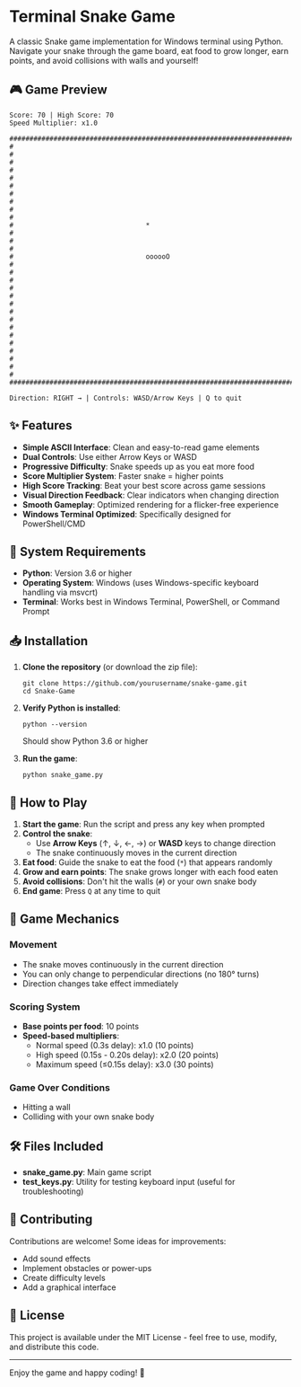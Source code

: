 # Terminal Snake Game

A classic Snake game implementation for Windows terminal using Python. Navigate your snake through the game board, eat food to grow longer, earn points, and avoid collisions with walls and yourself!

## 🎮 Game Preview

```
Score: 70 | High Score: 70
Speed Multiplier: x1.0

################################################################################
#                                                                              #
#                                                                              #
#                                                                              #
#                                                                              #
#                                                                              #
#                                 *                                            #
#                                                                              #
#                                 oooooO                                       #
#                                                                              #
#                                                                              #
#                                                                              #
#                                                                              #
#                                                                              #
#                                                                              #
#                                                                              #
################################################################################

Direction: RIGHT → | Controls: WASD/Arrow Keys | Q to quit
```

## ✨ Features

- **Simple ASCII Interface**: Clean and easy-to-read game elements
- **Dual Controls**: Use either Arrow Keys or WASD
- **Progressive Difficulty**: Snake speeds up as you eat more food
- **Score Multiplier System**: Faster snake = higher points
- **High Score Tracking**: Beat your best score across game sessions
- **Visual Direction Feedback**: Clear indicators when changing direction
- **Smooth Gameplay**: Optimized rendering for a flicker-free experience
- **Windows Terminal Optimized**: Specifically designed for PowerShell/CMD

## 🔧 System Requirements

- **Python**: Version 3.6 or higher
- **Operating System**: Windows (uses Windows-specific keyboard handling via msvcrt)
- **Terminal**: Works best in Windows Terminal, PowerShell, or Command Prompt

## 📥 Installation

1. **Clone the repository** (or download the zip file):
   ```
   git clone https://github.com/yourusername/snake-game.git
   cd Snake-Game
   ```

2. **Verify Python is installed**:
   ```
   python --version
   ```
   Should show Python 3.6 or higher

3. **Run the game**:
   ```
   python snake_game.py
   ```

## 🎯 How to Play

1. **Start the game**: Run the script and press any key when prompted
2. **Control the snake**:
   - Use **Arrow Keys** (↑, ↓, ←, →) or **WASD** keys to change direction
   - The snake continuously moves in the current direction
3. **Eat food**: Guide the snake to eat the food (`*`) that appears randomly
4. **Grow and earn points**: The snake grows longer with each food eaten
5. **Avoid collisions**: Don't hit the walls (`#`) or your own snake body
6. **End game**: Press `Q` at any time to quit

## 🎲 Game Mechanics

### Movement
- The snake moves continuously in the current direction
- You can only change to perpendicular directions (no 180° turns)
- Direction changes take effect immediately

### Scoring System
- **Base points per food**: 10 points
- **Speed-based multipliers**:
  - Normal speed (0.3s delay): x1.0 (10 points)
  - High speed (0.15s - 0.20s delay): x2.0 (20 points)
  - Maximum speed (≤0.15s delay): x3.0 (30 points)

### Game Over Conditions
- Hitting a wall
- Colliding with your own snake body

## 🛠️ Files Included

- **snake_game.py**: Main game script
- **test_keys.py**: Utility for testing keyboard input (useful for troubleshooting)

## 🤝 Contributing

Contributions are welcome! Some ideas for improvements:
- Add sound effects
- Implement obstacles or power-ups
- Create difficulty levels
- Add a graphical interface

## 📜 License

This project is available under the MIT License - feel free to use, modify, and distribute this code.

---

Enjoy the game and happy coding! 🐍
